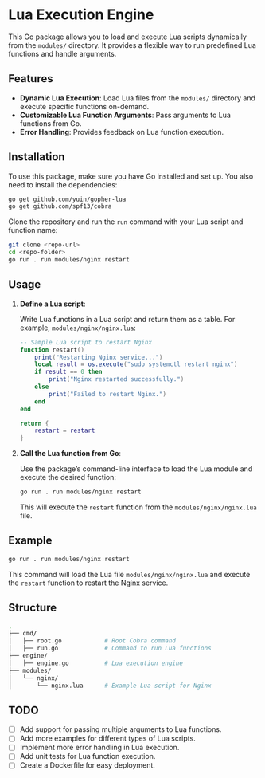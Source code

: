 # Lua Execution Engine

This Go package allows you to load and execute Lua scripts dynamically from the `modules/` directory. It provides a
flexible way to run predefined Lua functions and handle arguments.

## Features

- **Dynamic Lua Execution**: Load Lua files from the `modules/` directory and execute specific functions on-demand.
- **Customizable Lua Function Arguments**: Pass arguments to Lua functions from Go.
- **Error Handling**: Provides feedback on Lua function execution.

## Installation

To use this package, make sure you have Go installed and set up. You also need to install the dependencies:

```bash
go get github.com/yuin/gopher-lua
go get github.com/spf13/cobra
```

Clone the repository and run the `run` command with your Lua script and function name:

```bash
git clone <repo-url>
cd <repo-folder>
go run . run modules/nginx restart
```

## Usage

1. **Define a Lua script**:

   Write Lua functions in a Lua script and return them as a table. For example, `modules/nginx/nginx.lua`:

   ```lua
   -- Sample Lua script to restart Nginx
   function restart()
       print("Restarting Nginx service...")
       local result = os.execute("sudo systemctl restart nginx")
       if result == 0 then
           print("Nginx restarted successfully.")
       else
           print("Failed to restart Nginx.")
       end
   end

   return {
       restart = restart
   }
   ```

2. **Call the Lua function from Go**:

   Use the package’s command-line interface to load the Lua module and execute the desired function:

   ```bash
   go run . run modules/nginx restart
   ```

   This will execute the `restart` function from the `modules/nginx/nginx.lua` file.

## Example

```bash
go run . run modules/nginx restart
```

This command will load the Lua file `modules/nginx/nginx.lua` and execute the `restart` function to restart the Nginx
service.

## Structure

```bash
.
├── cmd/
│   ├── root.go            # Root Cobra command
│   ├── run.go             # Command to run Lua functions
├── engine/
│   ├── engine.go          # Lua execution engine
├── modules/
│   └── nginx/
│       └── nginx.lua      # Example Lua script for Nginx
```

## TODO

- [ ] Add support for passing multiple arguments to Lua functions.
- [ ] Add more examples for different types of Lua scripts.
- [ ] Implement more error handling in Lua execution.
- [ ] Add unit tests for Lua function execution.
- [ ] Create a Dockerfile for easy deployment.
